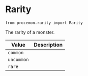 # Rarity

`from procemon.rarity import Rarity`

The rarity of a monster.

| Value | Description |
| --- | --- |
| `common` |  |
| `uncommon` |  |
| `rare` |  |